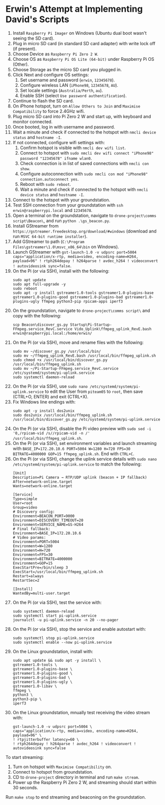 # Erwin's Attempt at Implementing David's Scripts

1. Install `Raspberry Pi Imager` on Windows (Ubuntu dual boot wasn't seeing the SD card).
1. Plug in micro SD card (in standard SD card adapter) with write lock off (if present).
1. Choose Device as `Raspberry Pi Zero 2 W`.
1. Choose OS as `Raspberry Pi OS Lite (64-bit)` under Raspberry Pi OS (Other).
1. Choose Storage as the micro SD card you plugged in.
1. Click Next and configure OS settings:
    1. Set username and password (`erwin`, `12345678`).
    1. Configure wireless LAN (`iPhone98`, `12345678`, `AU`).
    1. Set locale settings (`Australia/Perth`, `au`).
    1. Enable SSH (select `Use password authentification`).
1. Continue to flash the SD card.
1. On iPhone hotspot, turn on `Allow Others to Join` and `Maximise Compatibility` to force 2.4GHz wifi.
1. Plug micro SD card into Pi Zero 2 W and start up, with keyboard and monitor connected.
1. Once booted, log in with username and password. 
1. Wait a minute and check if connected to the hotspot with `nmcli device status` and `hostname -I`.
1. If not connected, configure wifi settings with:
    1. Confirm hotspot is visible with `nmcli dev wifi list`.
    1. Connect to hotspot with `sudo nmcli dev wifi connect "iPhone98" password "12345678" ifname wlan0`.
    1. Check connection is in list of saved connections with `nmcli con show`.
    1. Configure autoconnection with `sudo nmcli con mod "iPhone98" connection.autoconnect yes`.
    1. Reboot with `sudo reboot`.
    1. Wait a minute and check if connected to the hotspot with `nmcli device status` and `hostname -I`.
1. Connect to the hotspot with your groundstation.
1. Test SSH connection from your groundstation with `ssh erwin@raspberrypi.local` and `12345678`. 
1. Open a terminal on the groundstation, navigate to `drone-project\comms script\Beacon\`, and run `python .\gs_beacon.py`.
1. Install GStreamer from `https://gstreamer.freedesktop.org/download/#windows` (download and run `MSVC 64-bit runtime installer`).
1. Add GStreamer to path (`C:\Program Files\gstreamer\1.0\msvc_x86_64\bin` on Windows).
1. Launch GStreamer with `gst-launch-1.0 -v udpsrc port=5004 caps="application/x-rtp, media=video, encoding-name=H264, payload=96" ! rtph264depay ! h264parse ! avdec_h264 ! videoconvert ! autovideosink sync=false`. 
1. On the Pi (or via SSH), install with the following:
    ```
    sudo apt update
    sudo apt full-upgrade -y
    sudo reboot
    sudo apt -y install gstreamer1.0-tools gstreamer1.0-plugins-base gstreamer1.0-plugins-good gstreamer1.0-plugins-bad gstreamer1.0-plugins-ugly ffmpeg python3-pip rpicam-apps iperf3
    ```
1. On the groundstation, navigate to `drone-project\comms script\` and copy with the following:
    ```
    scp Beacon\discover_gs.py Startup\Pi-Startup-FFmpeg.service_RevC.service Vido_Uplink\ffmpeg_uplink_RevE.bash erwin@raspberrypi.local:/home/erwin/
    ```
1. On the Pi (or via SSH), move and rename files with the following:
    ```
    sudo mv ~/discover_gs.py /usr/local/bin/
    sudo mv ~/ffmpeg_uplink_RevE.bash /usr/local/bin/ffmpeg_uplink.sh
    sudo chmod +x /usr/local/bin/discover_gs.py /usr/local/bin/ffmpeg_uplink.sh
    sudo mv ~/Pi-Startup-FFmpeg.service_RevC.service /etc/systemd/system/pi-uplink.service
    sudo systemctl daemon-reload
    ```
1. On the Pi (or via SSH), use `sudo nano /etc/systemd/system/pi-uplink.service` to edit the User from `piteam05` to `root`, then save (CTRL+O, ENTER) and exit (CTRL+X).
1. Fix Windows line endings with:
    ```
    sudo apt -y install dos2unix
    sudo dos2unix /usr/local/bin/ffmpeg_uplink.sh /usr/local/bin/discover_gs.py /etc/systemd/system/pi-uplink.service
    ```
1. On the Pi (or via SSH), disable the Pi video preview with `sudo sed -i '0,/rpicam-vid /s//rpicam-vid -n /' /usr/local/bin/ffmpeg_uplink.sh`.  
1. On the Pi (or via SSH), set environment variables and launch streaming with `BASE_IP=172.20.10.6 PORT=5004 W=1280 H=720 FPS=30 BITRATE=4000000 GOP=15 ffmpeg_uplink.sh`. End with `CTRL+C`.
1. On the Pi (or via SSH), change the uplink service details with `sudo nano /etc/systemd/system/pi-uplink.service` to match the following:
    ```
    [Unit]
    Description=Pi Camera → RTP/UDP uplink (beacon + IP fallback)
    After=network-online.target
    Wants=network-online.target

    [Service]
    Type=simple
    User=root
    Group=video
    # Discovery config:
    Environment=BEACON_PORT=9000
    Environment=DISCOVERY_TIMEOUT=20
    Environment=SERVICE_NAME=GS-H264
    # Final fallback:
    Environment=BASE_IP=172.20.10.6
    # Video params:
    Environment=PORT=5004
    Environment=W=1280
    Environment=H=720
    Environment=FPS=30
    Environment=BITRATE=4000000
    Environment=GOP=15
    ExecStartPre=/bin/sleep 3
    ExecStart=/usr/local/bin/ffmpeg_uplink.sh
    Restart=always
    RestartSec=2

    [Install]
    WantedBy=multi-user.target
    ```
1. On the Pi (or via SSH), test the service with:
    ```
    sudo systemctl daemon-reload
    sudo systemctl start pi-uplink.service
    journalctl -u pi-uplink.service -n 20 --no-pager
    ```
1. On the Pi (or via SSH), stop the service and enable autostart with:
    ```
    sudo systemctl stop pi-uplink.service
    sudo systemctl enable --now pi-uplink.service
    ```
1. On the Linux groundstation, install with:
    ```
    sudo apt update && sudo apt -y install \
    gstreamer1.0-tools \
    gstreamer1.0-plugins-base \
    gstreamer1.0-plugins-good \
    gstreamer1.0-plugins-bad \
    gstreamer1.0-plugins-ugly \
    gstreamer1.0-libav \
    ffmpeg \
    python3 \
    python3-pip \
    iperf3
    ```
1. On the Linux groundstation, mnually test receiving the video stream with:
    ```
    gst-launch-1.0 -v udpsrc port=5004 \
    caps="application/x-rtp, media=video, encoding-name=H264, payload=96" \
    ! rtpjitterbuffer latency=60 \
    ! rtph264depay ! h264parse ! avdec_h264 ! videoconvert ! autovideosink sync=false
    ```


To start streaming:
1. Turn on hotspot with `Maximise Compatibility` on.
1. Connect to hotspot from groundstation.
1. CD to `drone-project` directory in terminal and run `make stream`.
1. Power up the Raspberry Pi Zero 2 W, and streaming should start within 30 seconds.

Run `make stop` to end streaming and beaconing on the groundstation.